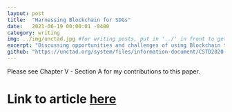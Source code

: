 ```yaml
---
layout: post
title:  "Harnessing Blockchain for SDGs"
date:   2021-06-19 00:00:01 -0400
category: writing
img: ../img/unctad.jpg #for writing posts, put in '../' in front to get back to main folder
excerpt: "Discussing opportunities and challenges of using Blockchain technology in government."
github: "https://unctad.org/system/files/information-document/CSTD2020-2021_Issues02_Blockchain_rev_en.pdf"
---
```


Please see Chapter V - Section A for my contributions to this paper.
# Link to article [here](https://unctad.org/system/files/information-document/CSTD2020-2021_Issues02_Blockchain_rev_en.pdf)

